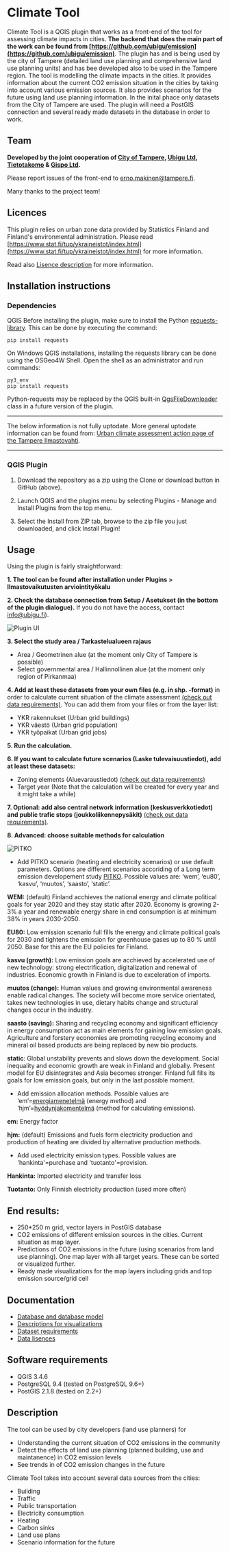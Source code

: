 # Climate Tool

Climate Tool is a QGIS plugin that works as a front-end of the tool for assessing climate impacts in cities. **The backend that does the main part of the work can be found from [https://github.com/ubigu/emission](https://github.com/ubigu/emission)**. The plugin has and is being used by the city of Tampere (detailed land use planning and comprehensive land use planning units) and has bee developed also to be used in the Tampere region. The tool is modelling the climate impacts in the cities. It provides  information about the current CO2 emission situation in the cities by taking into account various emission sources. It also provides scenarios for the future using land use planning information. In the inital phace only datasets from the City of Tampere are used. The plugin will need a PostGIS connection and several ready made datasets in the database in order to work. 

## Team

**Developed by the joint cooperation of [City of Tampere](https://www.tampere.fi/), [Ubigu Ltd](https://www.ubigu.fi/en/), [Tietotakomo](https://www.tietotakomo.fi/) & [Gispo Ltd](https://www.gispo.fi/en/home/).**

Please report issues of the front-end to erno.makinen@tampere.fi.

Many thanks to the project team!

## Licences

This plugin relies on urban zone data provided by Statistics Finland and Finland's environmental administration. Please read [https://www.stat.fi/tup/ykraineistot/index.html](https://www.stat.fi/tup/ykraineistot/index.html) for more information.

Read also [Lisence description](data/lisence.md) for more information.

## Installation instructions

### Dependencies

QGIS Before installing the plugin, make sure to install the Python [requests-library](http://docs.python-requests.org/). This can be done by executing the command:

```pip install requests```

On Windows QGIS installations, installing the requests library can be done using the OSGeo4W Shell. Open the shell as an administrator and run commands:

```
py3_env
pip install requests
```

Python-requests may be replaced by the QGIS built-in [QgsFileDownloader](https://qgis.org/pyqgis/3.2/core/File/QgsFileDownloader.html) class in a future version of the plugin.

***

The below information is not fully uptodate. More general uptodate information can be found from: [Urban climate assessment action page of the Tampere Ilmastovahti](https://ilmastovahti.tampere.fi/actions/1.1.1).

***

### QGIS Plugin

1. Download the repository as a zip using the Clone or download button in GitHub (above).

2. Launch QGIS and the plugins menu by selecting Plugins - Manage and Install Plugins from the top menu.

3. Select the Install from ZIP tab, browse to the zip file you just downloaded, and click Install Plugin!

## Usage

Using the plugin is fairly straightforward:

**1. The tool can be found after installation under Plugins > Ilmastovaikutusten arviointityökalu**

**2. Check the database connection from Setup / Asetukset (in the bottom of the plugin dialogue).** If you do not have the access, contact info@ubigu.fi).

![Plugin UI](climate_tool_UI_v2.PNG)

**3. Select the study area / Tarkastelualueen rajaus**
- Area / Geometrinen alue (at the moment only City of Tampere is possible)
- Select governmental area / Hallinnollinen alue (at the moment only region of Pirkanmaa)

**4.  Add at least these datasets from your own files (e.g. in shp. -format)** in order to calculate current situation of the climate assessment [(check out data requirements)](docs/dataset_requirements.md). You can add them from your files or from the layer list: 
- YKR rakennukset (Urban grid buildings)
- YKR väestö (Urban grid population)
- YKR työpaikat (Urban grid jobs)

**5. Run the calculation.**

**6. If you want to calculate future scenarios (Laske tulevaisuustiedot), add at least these datasets:**
- Zoning elements (Aluevaraustiedot) [(check out data requirements)](docs/dataset_requirements.md)
- Target year (Note that the calculation will be created for every year and it might take a while)

**7. Optional: add also central network information (keskusverkkotiedot) and public trafic stops (joukkoliikennepysäkit)** [(check out data requirements)](docs/dataset_requirements.md).

**8. Advanced: choose suitable methods for calculation**

![PITKO](Pitko_ui.PNG)

- Add PITKO scenario (heating and electricity scenarios) or use default parameters. Options are different scenarios accoriding of a Long term emission developement study [PITKO](https://tietokayttoon.fi/hankkeet/hanke-esittely/-/asset_publisher/pitkan-aikavalin-kokonaispaastokehitys-pitko-). Possible values are: ‘wem’, ‘eu80’, ‘kasvu’, ‘muutos’, ‘saasto’, ‘static’.

**WEM:** (default) Finland acchieves the national energy and climate political goals for year 2020 and they stay static after 2020. Economy is growing 2-3% a year and renewable energy share in end consumption is at minimum 38% in years 2030-2050.

**EU80:** Low emission scenario full fills the energy and climate political goals for 2030 and tightens the emission for greenhouse gases up to 80 % until 2050. Base for this are the EU policies for Finland. 

**kasvu (growth):** Low emission goals are acchieved by accelerated use of new technology: strong electrification, digitalization and renewal of industries. Economic growth in Finland is due to exceleration of imports.

**muutos (change):** Human values and growing environmental awareness enable radical changes. The society will become more service orientated, takes new technologies in use, dietary habits change and structural changes occur in the industry.

**saasto (saving):** Sharing and recycling economy and significant efficiency in energy consumption act as main elements for gaining low emission goals. Agriculture and forstery economies are promoting recycling economy and mineral oil based products are being replaced by new bio products.

**static**: Global unstability prevents and slows down the development. Social inequality and economic growth are weak in Finland and  globally. Present model for EU disintegrates and Asia becomes stronger. Finland full fills its goals for low emission goals, but only in the last possible moment.

- Add emission allocation methods. Possible values are ‘em’=[energiamenetelmä](http://www.ym.fi/download/noname/%7BA6ABCFF7-55FA-412C-A0C7-FEE5CC0A2F24%7D/30744) (energy method) and ‘hjm’=[hyödynjakomentelmä](https://www.motiva.fi/files/6820/Kuvaus_hyodynjakomenetelmasta.pdf) (method for calculating emissions).

**em:** Energy factor

**hjm:** (default) Emissions and fuels form electricity production and production of heating are divided by alternative production methods.

- Add used electricity emission types. Possible values are 'hankinta'=purchase and 'tuotanto'=provision. 

**Hankinta:** Imported electricity and transfer loss

**Tuotanto:** Only Finnish electricity production (used more often)

## End results:

- 250*250 m grid, vector layers in PostGIS database
- CO2 emissions of different emission sources in the cities. Current situation as map layer.
- Predictions of CO2 emissions in the future (using scenarios from land use planning). One map layer with all target years. These can be sorted or visualized further.
- Ready made visualizations for the map layers including grids and top emission source/grid cell

## Documentation

- [Database and database model](docs/database.md)
- [Descriptions for visualizations](docs/visualizations.md)
- [Dataset requirements](docs/dataset_requirements.md)
- [Data lisences](data/lisence.md)

## Software requirements

- QGIS 3.4.6
- PostgreSQL 9.4 (tested on PostgreSQL 9.6+)
- PostGIS 2.1.8 (tested on 2.2+)

## Description

The tool can be used by city developers (land use planners) for
- Understanding the current situation of CO2 emissions in the community
- Detect the effects of land use planning (planned building, use and maintanence) in CO2 emission levels
- See trends in of CO2 emission changes in the future

Climate Tool takes into account several data sources from the cities:

- Building
- Traffic
- Public transportation
- Electricity consumption
- Heating
- Carbon sinks
- Land use plans
- Scenario information for the future


